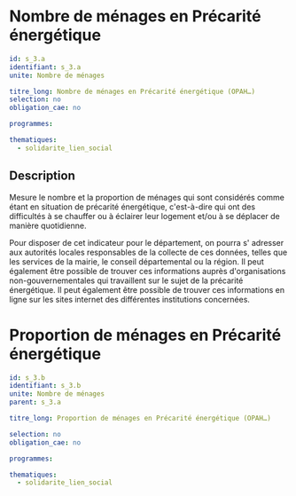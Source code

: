 # Nombre de ménages en Précarité énergétique
```yaml
id: s_3.a
identifiant: s_3.a
unite: Nombre de ménages

titre_long: Nombre de ménages en Précarité énergétique (OPAH…)
selection: no
obligation_cae: no

programmes:

thematiques:
  - solidarite_lien_social
```
## Description
Mesure le nombre et la proportion de ménages qui sont considérés comme étant en situation de précarité énergétique, c'est-à-dire qui ont des difficultés à se chauffer ou à éclairer leur logement et/ou à se déplacer de manière quotidienne.

Pour disposer de cet indicateur pour le département, on pourra s' adresser aux autorités locales responsables de la collecte de ces données, telles que les services de la mairie, le conseil départemental ou la région. Il peut également être possible de trouver ces informations auprès d'organisations non-gouvernementales qui travaillent sur le sujet de la précarité énergétique. Il peut également être possible de trouver ces informations en ligne sur les sites internet des différentes institutions concernées.


# Proportion de ménages en Précarité énergétique
```yaml
id: s_3.b
identifiant: s_3.b
unite: Nombre de ménages
parent: s_3.a

titre_long: Proportion de ménages en Précarité énergétique (OPAH…)

selection: no
obligation_cae: no

programmes:

thematiques:
  - solidarite_lien_social
```

